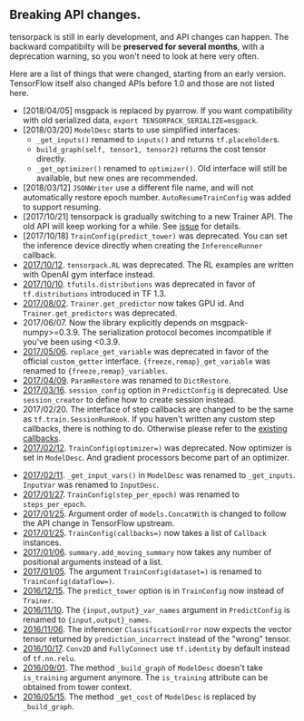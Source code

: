 
## Breaking API changes.

tensorpack is still in early development, and API changes can happen.
The backward compatibilty will be __preserved for several months__, with a deprecation warning,
so you won't need to look at here very often.

Here are a list of things that were changed, starting from an early version.
TensorFlow itself also changed APIs before 1.0 and those are not listed here.

+ [2018/04/05] msgpack is replaced by pyarrow. If you want compatibility with old serialized data,
	`export TENSORPACK_SERIALIZE=msgpack`.
+ [2018/03/20] `ModelDesc` starts to use simplified interfaces:
	+ `_get_inputs()` renamed to `inputs()` and returns `tf.placeholder`s.
	+ `build_graph(self, tensor1, tensor2)` returns the cost tensor directly.
	+ `_get_optimizer()` renamed to `optimizer()`.
	Old interface will still be available, but new ones are recommended.
+ [2018/03/12] `JSONWriter` use a different file name, and will not automatically restore epoch number.
	`AutoResumeTrainConfig` was added to support resuming.
+ [2017/10/21]
	tensorpack is gradually switching to a new Trainer API.
	The old API will keep working for a while. See [issue](https://github.com/tensorpack/tensorpack/issues/458)
	for details.
+ [2017/10/18]
	`TrainConfig(predict_tower)` was deprecated. You can set the inference device directly when creating the `InferenceRunner` callback.
+ [2017/10/12](https://github.com/tensorpack/tensorpack/commit/7e963996f615b85f7459455596b4ee9bbd0bce8e).
	`tensorpack.RL` was deprecated. The RL examples are written with OpenAI gym interface instead.
+ [2017/10/10](https://github.com/tensorpack/tensorpack/commit/7d40e049691d92018f50dc7d45bba5e8b140becc).
	`tfutils.distributions` was deprecated in favor of `tf.distributions` introduced in TF 1.3.
+ [2017/08/02](https://github.com/tensorpack/tensorpack/commit/875f4d7dbb5675f54eae5675fa3a0948309a8465).
	`Trainer.get_predictor` now takes GPU id. And `Trainer.get_predictors` was deprecated.
+ 2017/06/07. Now the library explicitly depends on msgpack-numpy>=0.3.9. The serialization protocol
	becomes incompatible if you've been using <0.3.9.
+ [2017/05/06](https://github.com/tensorpack/tensorpack/commit/0774ec66e66075486f6a36aba63cc2a151b9fec8).
	`replace_get_variable` was deprecated in favor of the official `custom_getter` interface.
	`{freeze,remap}_get_variable` was renamed to `{freeze,remap}_variables`.
+ [2017/04/09](https://github.com/tensorpack/tensorpack/commit/5beab907895aec36bdcaed62e25b976aad7979b8).
	`ParamRestore` was renamed to `DictRestore`.
+ [2017/03/16](https://github.com/tensorpack/tensorpack/commit/ccae46f4a3ca89dc3df901a338eef8447d19a730).
	`session_config` option in `PredictConfig` is deprecated. Use `session_creator` to define how to create session instead.
+ 2017/02/20. The interface of step callbacks are changed to be the same as `tf.train.SessionRunHook`.
	If you haven't written any custom step callbacks, there is nothing to do. Otherwise please refer
	to the [existing callbacks](https://github.com/tensorpack/tensorpack/blob/master/tensorpack/callbacks/steps.py).
+ [2017/02/12](https://github.com/tensorpack/tensorpack/commit/d1041a77a9c59d8c9abf64f389f3b605d65b483e).
	`TrainConfig(optimizer=)` was deprecated. Now optimizer is set in `ModelDesc`. And gradient processors become part of an optimizer.
* [2017/02/11](https://github.com/tensorpack/tensorpack/commit/5b29bda9f17d7b587259e13963c4c8093e8387f8).
	`_get_input_vars()` in `ModelDesc` was renamed to `_get_inputs`. `InputVar` was renamed to `InputDesc`.
* [2017/01/27](https://github.com/tensorpack/tensorpack/commit/a9dd0b8ec34209ab86a92875589dbbc4716e73ef).
	`TrainConfig(step_per_epoch)` was renamed to `steps_per_epoch`.
* [2017/01/25](https://github.com/tensorpack/tensorpack/commit/2df3dcf401a99fe61c699ad719e95528872d3abe).
	Argument order of `models.ConcatWith` is changed to follow the API change in TensorFlow upstream.
* [2017/01/25](https://github.com/tensorpack/tensorpack/commit/243e957fe6d62a0cfb5728bd77fb3e005d6603e4).
	`TrainConfig(callbacks=)` now takes a list of `Callback` instances.
* [2017/01/06](https://github.com/tensorpack/tensorpack/commit/bbf41d9e58053f843d0471e6d2d87ff714a79a90).
	`summary.add_moving_summary` now takes any number of positional arguments instead of a list.
* [2017/01/05](https://github.com/tensorpack/tensorpack/commit/651a5aea8f9aacad7147542021dcf106fc824bc2).
	The argument `TrainConfig(dataset=)` is renamed to `TrainConfig(dataflow=)`.
* [2016/12/15](https://github.com/tensorpack/tensorpack/commit/99c70935a7f72050f45891fbbcc49c4ce43aedce).
	The `predict_tower` option is in `TrainConfig` now instead of `Trainer`.
* [2016/11/10](https://github.com/tensorpack/tensorpack/commit/77bcc8b1afc984a569f6ec3eda0a3c47b4e2923a).
	The `{input,output}_var_names` argument in `PredictConfig` is renamed to `{input,output}_names`.
* [2016/11/06](https://github.com/tensorpack/tensorpack/commit/740e9d8ca146af5a911f68a369dd7348243a2253).
	The inferencer `ClassificationError` now expects the vector tensor returned by `prediction_incorrect` instead of the "wrong" tensor.
* [2016/10/17](https://github.com/tensorpack/tensorpack/commit/6eb0bebe60d6f38bcad9ddb3e6091b0b154a09cf).
	`Conv2D` and `FullyConnect` use `tf.identity` by default instead of `tf.nn.relu`.
* [2016/09/01](https://github.com/tensorpack/tensorpack/commit/fc9e45b0208ff09daf454d3bd910c540735b7f83).
	The method `_build_graph` of `ModelDesc` doesn't take `is_training` argument anymore.
	The `is_training` attribute can be obtained from tower context.
* [2016/05/15](https://github.com/tensorpack/tensorpack/commit/e69034b5c9b588db9fb52295b1e63c89e8b42654).
	The method `_get_cost` of `ModelDesc` is replaced by `_build_graph`.


